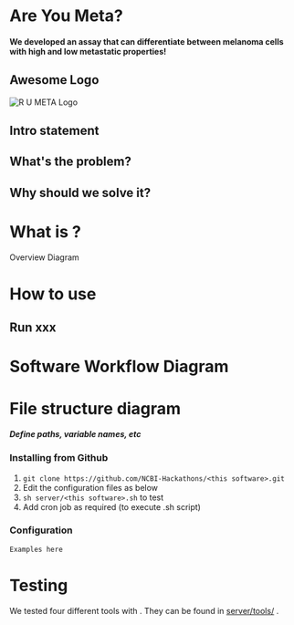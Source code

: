 # Are You Meta? 

#### We developed an assay that can differentiate between melanoma cells with high and low metastatic properties!

## Awesome Logo
![R U META Logo](https://imgur.com/iM1oL0O)

## Intro statement

## What's the problem?

## Why should we solve it?

# What is <this software>?

Overview Diagram

# How to use <this software>

## Run xxx

# Software Workflow Diagram

# File structure diagram 
#### _Define paths, variable names, etc_

### Installing <this software> from Github

1. `git clone https://github.com/NCBI-Hackathons/<this software>.git`
2. Edit the configuration files as below
3. `sh server/<this software>.sh` to test
4. Add cron job as required (to execute <this software>.sh script)

### Configuration

```Examples here```

# Testing

We tested four different tools with <this software>. They can be found in [server/tools/](server/tools/) . 

  


